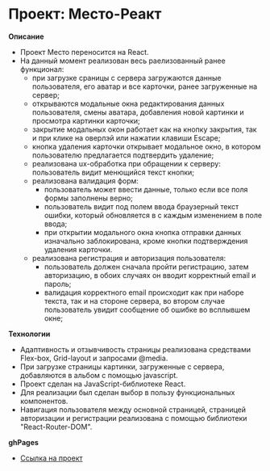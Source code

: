 # Проект: Место-Реакт

**Описание**

- Проект Место переносится на React.
- На данный момент реализован весь раелизованный ранее функционал:
  - при загрузке сраницы с сервера загружаются данные пользователя, его аватар и все карточки, ранее загруженные на сервер;
  - открываются модальные окна редактирования данных пользователя, смены аватара, добавления новой картинки и просмотра картинки карточки;
  - закрытие модальных окон работает как на кнопку закрытия, так и при клике на оверлэй или нажатии клавиши Escape;
  - кнопка удаления карточки открывает модальное окно, в котором пользователю предлагается подтвердить удаление;
  - реализована ux-обработка при обращении к серверу: пользователь видит менющийся текст кнопки;
  - реализована валидация форм:
    - пользователь может ввести данные, только если все поля формы заполнены верно;
    - пользователь видит под полем ввода браузерный текст ошибки, который обновляется в с каждым изменением в поле ввода;
    - при открытии модального окна кнопка отправки данных изначально заблокирована, кроме кнопки подтверждения удаления карточки.
  - реализована регистрация и авторизация пользователя:
    - пользователь должен сначала пройти регистрацию, затем авторизацию, в обоих случаях он вводит корректный email и пароль;
    - валидация корректного email происходит как при наборе текста, так и на стороне сервера, во втором случае пользователь увидит сообщение об ошибке во всплывшем окне;

**Технологии**

- Адаптивность и отзывчивость страницы реализована средствами Flex-box, Grid-layout и запросами @media.
- При загрузке страницы картинки, загруженные с сервера, добавляются в альбом с помощью javascript.
- Проект сделан на JavaScript-библиотеке React.
- Для реализации был сделан выбор в пользу функциональных компонентов.
- Навигация пользователя между основной страницей, страницей авторизации и регистрации реализована с помощью библиотеки "React-Router-DOM".

**ghPages**

- [Ссылка на проект](https://ivan1vasilyev.github.io/react-mesto-auth/)
